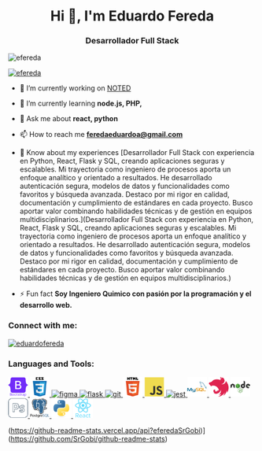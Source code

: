 <h1 align="center">Hi 👋, I'm Eduardo Fereda</h1>
<h3 align="center">Desarrollador Full Stack</h3>

<p align="left"> <img src="https://komarev.com/ghpvc/?username=efereda&label=Profile%20views&color=0e75b6&style=flat" alt="efereda" /> </p>

<p align="left"> <a href="https://github.com/ryo-ma/github-profile-trophy"><img src="https://github-profile-trophy.vercel.app/?username=efereda" alt="efereda" /></a> </p>

- 🔭 I’m currently working on [NOTED](https://github.com/4GeeksAcademy/proyecto-final-pt53-grupo3)

- 🌱 I’m currently learning **node.js, PHP,**

- 💬 Ask me about **react, python**

- 📫 How to reach me **feredaeduardoa@gmail.com**

- 📄 Know about my experiences [Desarrollador Full Stack con experiencia en Python, React, Flask y SQL, creando aplicaciones seguras y escalables. Mi trayectoria como ingeniero de procesos aporta un enfoque analítico y orientado a resultados. He desarrollado autenticación segura, modelos de datos y funcionalidades como favoritos y búsqueda avanzada. Destaco por mi rigor en calidad, documentación y cumplimiento de estándares en cada proyecto. Busco aportar valor combinando habilidades técnicas y de gestión en equipos multidisciplinarios.](Desarrollador Full Stack con experiencia en Python, React, Flask y SQL, creando aplicaciones seguras y escalables. Mi trayectoria como ingeniero de procesos aporta un enfoque analítico y orientado a resultados. He desarrollado autenticación segura, modelos de datos y funcionalidades como favoritos y búsqueda avanzada. Destaco por mi rigor en calidad, documentación y cumplimiento de estándares en cada proyecto. Busco aportar valor combinando habilidades técnicas y de gestión en equipos multidisciplinarios.)

- ⚡ Fun fact **Soy Ingeniero Quimico con pasión por la programación y el desarrollo web.**

<h3 align="left">Connect with me:</h3>
<p align="left">
<a href="https://linkedin.com/in/eduardofereda" target="blank"><img align="center" src="https://raw.githubusercontent.com/rahuldkjain/github-profile-readme-generator/master/src/images/icons/Social/linked-in-alt.svg" alt="eduardofereda" height="30" width="40" /></a>
</p>

<h3 align="left">Languages and Tools:</h3>
<p align="left"> <a href="https://getbootstrap.com" target="_blank" rel="noreferrer"> <img src="https://raw.githubusercontent.com/devicons/devicon/master/icons/bootstrap/bootstrap-plain-wordmark.svg" alt="bootstrap" width="40" height="40"/> </a> <a href="https://www.w3schools.com/css/" target="_blank" rel="noreferrer"> <img src="https://raw.githubusercontent.com/devicons/devicon/master/icons/css3/css3-original-wordmark.svg" alt="css3" width="40" height="40"/> </a> <a href="https://www.figma.com/" target="_blank" rel="noreferrer"> <img src="https://www.vectorlogo.zone/logos/figma/figma-icon.svg" alt="figma" width="40" height="40"/> </a> <a href="https://flask.palletsprojects.com/" target="_blank" rel="noreferrer"> <img src="https://www.vectorlogo.zone/logos/pocoo_flask/pocoo_flask-icon.svg" alt="flask" width="40" height="40"/> </a> <a href="https://git-scm.com/" target="_blank" rel="noreferrer"> <img src="https://www.vectorlogo.zone/logos/git-scm/git-scm-icon.svg" alt="git" width="40" height="40"/> </a> <a href="https://www.w3.org/html/" target="_blank" rel="noreferrer"> <img src="https://raw.githubusercontent.com/devicons/devicon/master/icons/html5/html5-original-wordmark.svg" alt="html5" width="40" height="40"/> </a> <a href="https://developer.mozilla.org/en-US/docs/Web/JavaScript" target="_blank" rel="noreferrer"> <img src="https://raw.githubusercontent.com/devicons/devicon/master/icons/javascript/javascript-original.svg" alt="javascript" width="40" height="40"/> </a> <a href="https://jestjs.io" target="_blank" rel="noreferrer"> <img src="https://www.vectorlogo.zone/logos/jestjsio/jestjsio-icon.svg" alt="jest" width="40" height="40"/> </a> <a href="https://www.mysql.com/" target="_blank" rel="noreferrer"> <img src="https://raw.githubusercontent.com/devicons/devicon/master/icons/mysql/mysql-original-wordmark.svg" alt="mysql" width="40" height="40"/> </a> <a href="https://nestjs.com/" target="_blank" rel="noreferrer"> <img src="https://raw.githubusercontent.com/devicons/devicon/master/icons/nestjs/nestjs-plain.svg" alt="nestjs" width="40" height="40"/> </a> <a href="https://nodejs.org" target="_blank" rel="noreferrer"> <img src="https://raw.githubusercontent.com/devicons/devicon/master/icons/nodejs/nodejs-original-wordmark.svg" alt="nodejs" width="40" height="40"/> </a> <a href="https://www.photoshop.com/en" target="_blank" rel="noreferrer"> <img src="https://raw.githubusercontent.com/devicons/devicon/master/icons/photoshop/photoshop-line.svg" alt="photoshop" width="40" height="40"/> </a> <a href="https://www.postgresql.org" target="_blank" rel="noreferrer"> <img src="https://raw.githubusercontent.com/devicons/devicon/master/icons/postgresql/postgresql-original-wordmark.svg" alt="postgresql" width="40" height="40"/> </a> <a href="https://www.python.org" target="_blank" rel="noreferrer"> <img src="https://raw.githubusercontent.com/devicons/devicon/master/icons/python/python-original.svg" alt="python" width="40" height="40"/> </a> <a href="https://reactjs.org/" target="_blank" rel="noreferrer"> <img src="https://raw.githubusercontent.com/devicons/devicon/master/icons/react/react-original-wordmark.svg" alt="react" width="40" height="40"/> </a> </p>

(https://github-readme-stats.vercel.app/api?eferedaSrGobi)](https://github.com/SrGobi/github-readme-stats)
